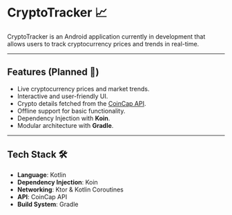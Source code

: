# CryptoTracker 📈

CryptoTracker is an Android application currently in development that allows users to track cryptocurrency prices and trends in real-time.

---

## Features (Planned 🚧)
- Live cryptocurrency prices and market trends.
- Interactive and user-friendly UI.
- Crypto details fetched from the [CoinCap API](https://coincap.io/).
- Offline support for basic functionality.
- Dependency Injection with **Koin**.
- Modular architecture with **Gradle**.

---

## Tech Stack 🛠️
- **Language**: Kotlin
- **Dependency Injection**: Koin
- **Networking**: Ktor & Kotlin Coroutines
- **API**: CoinCap API
- **Build System**: Gradle
